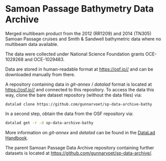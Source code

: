 <!-- [![DOI](https://zenodo.org/badge/551723824.svg)](https://zenodo.org/badge/latestdoi/551723824) -->

# Samoan Passage Bathymetry Data Archive

Merged multibeam product from the 2012 (RR1209) and 2014 (TN305) Samoan Passage cruises and Smith & Sandwell bathymetric data where no multibeam data available.

The data were collected under National Science Foundation grants OCE-1029268 and OCE-1029483.

Data are stored in human-readable format at https://osf.io// and can be downloaded manually from there.

A repository containing data in *git-annex* / *datalad* format is located at https://osf.io// and connected to this repository. To access the data this way, clone the bare dataset repository (without the data files) via:
```
datalad clone https://github.com/gunnarvoet/sp-data-archive-bathy
```
In a second step, obtain the data from the OSF repository via:
```sh
datalad get -r -d sp-data-archive-bathy
```
More information on *git-annex* and *datalad* can be found in the [DataLad Handbook](https://handbook.datalad.org/en/latest/index.html).

The parent Samoan Passage Data Archive repository containing further datasets is located at https://github.com/gunnarvoet/sp-data-archive/.
